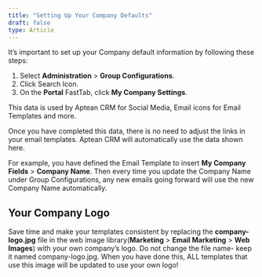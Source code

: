 ```yaml
---
title: "Setting Up Your Company Defaults"
draft: false
type: Article
---
```



It’s important to set up your Company default information by following these steps:
1.	Select **Administration** > **Group Configurations**. 
2.	Click Search Icon.
3.	On the **Portal** FastTab, click **My Company Settings**.

This data is used by Aptean CRM for Social Media, Email icons for Email Templates and more. 

Once you have completed this data, there is no need to adjust the links in your email templates. Aptean CRM will automatically use the data shown here. 

For example, you have defined the Email Template to insert **My Company Fields** > **Company Name**. Then every time you update the Company Name under Group Configurations, any new emails going forward will use the new Company Name automatically.

## Your Company Logo

Save time and make your templates consistent by replacing the **company-logo.jpg** file in the web image library(**Marketing** > **Email Marketing** > **Web Images**) with your own company’s logo. 
Do not change the file name- keep it named company-logo.jpg. 
When you have done this, ALL templates that use this image will be updated to use your own logo!
